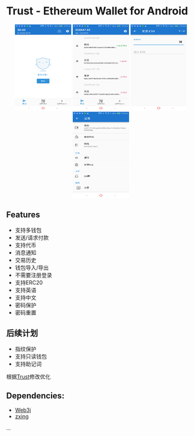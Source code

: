 # Trust - Ethereum Wallet for Android
<div align="center">
<img src="resources/1.jpg" width = "150" height = "230"  style="display: inline-block" >
<img src="resources/2.jpg" width = "150" height = "230" style="display: inline-block" >
<img src="resources/3.jpg" width = "150" height = "230" style="display: inline-block" >
<img src="resources/4.jpg" width = "150" height = "230"  style="display: inline-block" >
</div>

## Features
* 支持多钱包
* 发送/请求付款
* 支持代币
* 消息通知
* 交易历史
* 钱包导入/导出
* 不需要注册登录
* 支持ERC20
* 支持英语
* 支持中文
* 密码保护
* 密码重置

## 后续计划
* 指纹保护
* 支持只读钱包
* 支持助记词


根据[Trust](https://github.com/TrustWallet/trust-wallet-android-source)修改优化

## Dependencies:
* [Web3j](https://github.com/web3j/web3j)
* [zxing](https://github.com/zxing/zxing)

...


